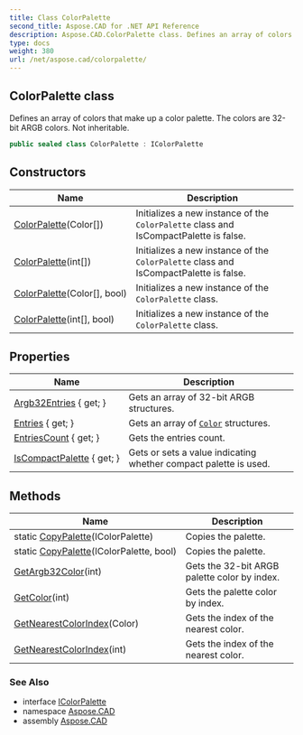 ```yaml
---
title: Class ColorPalette
second_title: Aspose.CAD for .NET API Reference
description: Aspose.CAD.ColorPalette class. Defines an array of colors that make up a color palette. The colors are 32bit ARGB colors. Not inheritable
type: docs
weight: 380
url: /net/aspose.cad/colorpalette/
---
```

## ColorPalette class

Defines an array of colors that make up a color palette. The colors are 32-bit ARGB colors. Not inheritable.

```csharp
public sealed class ColorPalette : IColorPalette
```

## Constructors

| Name | Description |
| --- | --- |
| [ColorPalette](colorpalette/#constructor)(Color[]) | Initializes a new instance of the `ColorPalette` class and IsCompactPalette is false. |
| [ColorPalette](colorpalette/#constructor_2)(int[]) | Initializes a new instance of the `ColorPalette` class and IsCompactPalette is false. |
| [ColorPalette](colorpalette/#constructor_1)(Color[], bool) | Initializes a new instance of the `ColorPalette` class. |
| [ColorPalette](colorpalette/#constructor_3)(int[], bool) | Initializes a new instance of the `ColorPalette` class. |

## Properties

| Name | Description |
| --- | --- |
| [Argb32Entries](../../aspose.cad/colorpalette/argb32entries/) { get; } | Gets an array of 32-bit ARGB structures. |
| [Entries](../../aspose.cad/colorpalette/entries/) { get; } | Gets an array of [`Color`](../color/) structures. |
| [EntriesCount](../../aspose.cad/colorpalette/entriescount/) { get; } | Gets the entries count. |
| [IsCompactPalette](../../aspose.cad/colorpalette/iscompactpalette/) { get; } | Gets or sets a value indicating whether compact palette is used. |

## Methods

| Name | Description |
| --- | --- |
| static [CopyPalette](../../aspose.cad/colorpalette/copypalette/#copypalette)(IColorPalette) | Copies the palette. |
| static [CopyPalette](../../aspose.cad/colorpalette/copypalette/#copypalette_1)(IColorPalette, bool) | Copies the palette. |
| [GetArgb32Color](../../aspose.cad/colorpalette/getargb32color/)(int) | Gets the 32-bit ARGB palette color by index. |
| [GetColor](../../aspose.cad/colorpalette/getcolor/)(int) | Gets the palette color by index. |
| [GetNearestColorIndex](../../aspose.cad/colorpalette/getnearestcolorindex/#getnearestcolorindex)(Color) | Gets the index of the nearest color. |
| [GetNearestColorIndex](../../aspose.cad/colorpalette/getnearestcolorindex/#getnearestcolorindex_1)(int) | Gets the index of the nearest color. |

### See Also

* interface [IColorPalette](../icolorpalette/)
* namespace [Aspose.CAD](../../aspose.cad/)
* assembly [Aspose.CAD](../../)


